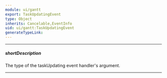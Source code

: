 ```yaml
---
module: ui/gantt
export: TaskUpdatingEvent
type: Object
inherits: Cancelable,EventInfo
uid: ui/gantt:TaskUpdatingEvent
generateTypeLink: 
---
```

---
##### shortDescription
The type of the taskUpdating event handler's argument.

---
<!-- Description goes here -->
